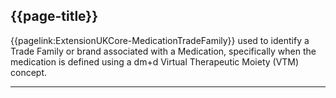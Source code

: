 ## {{page-title}}

{{pagelink:ExtensionUKCore-MedicationTradeFamily}} used to identify a Trade Family or brand associated with a Medication, specifically when the medication is defined using a dm+d Virtual Therapeutic Moiety (VTM) concept.

---
